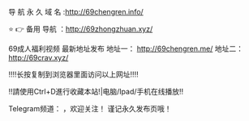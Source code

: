 
导 航 永 久 域 名 :http://69chengren.info/

⭐️ 👉 备用  导航 ：http://69zhongzhuan.xyz/

69成人福利视频 最新地址发布  地址一：  http://69chengren.me/       地址二：   http://69crav.xyz/

                             

‼️‼️长按复制到浏览器里面访问以上网址‼️‼️

‼️請使用Ctrl+D進行收藏本站!|电脑/Ipad/手机在线播放‼️

Telegram频道：         ，欢迎关注！
谨记永久发布页哦！


